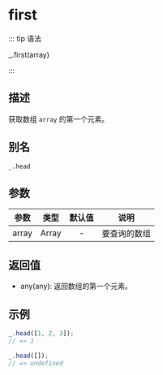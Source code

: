 # first

::: tip 语法

_.first(array)

:::

## 描述

获取数组 `array` 的第一个元素。

## 别名

`_.head`

## 参数

| 参数  | 类型  | 默认值 |     说明     |
| :---: | :---: | :----: | :----------: |
| array | Array |   -    | 要查询的数组 |

## 返回值

+ any(any): 返回数组的第一个元素。

## 示例

```js
_.head([1, 2, 3]);
// => 1

_.head([]);
// => undefined
```
